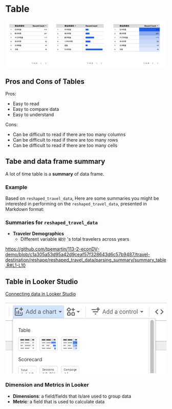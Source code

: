 # Table

![](../img/2025-03-04-05-33-03.png) 

## Pros and Cons of Tables

Pros:
- Easy to read
- Easy to compare data
- Easy to understand

Cons:
- Can be difficult to read if there are too many columns
- Can be difficult to read if there are too many rows
- Can be difficult to read if there are too many cells

## Tabe and data frame summary

A lot of time table is a **summary** of data frame.

### Example

Based on `reshaped_travel_data`, 
Here are some summaries you might be interested in performing on the `reshaped_travel_data`, presented in Markdown format:

### Summaries for `reshaped_travel_data`

- **Traveler Demographics**
  - Different variable `細分` 's total travelers across years 

<https://github.com/tpemartin/113-2-econDV-demo/blob/c1a305a53d95a42d9ceaf57f328643d6c57b9487/travel-destination/reshape/reshaped_travel_data/parsing_summary/summary_table.R#L1-L10>

## Table in Looker Studio

  [Connecting data in Looker Studio](lookerstudio-connect-data.md)

![](../img/2025-03-11-12-47-01.png)

### Dimension and Metrics in Looker

  - **Dimensions**: a field/fields that is/are used to group data
  - **Metric**: a field that is used to calculate data

